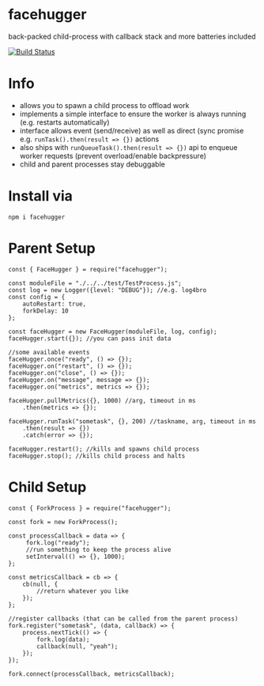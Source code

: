 # facehugger
back-packed child-process with callback stack and more batteries included

[![Build Status](https://travis-ci.org/krystianity/facehugger.svg?branch=master)](https://travis-ci.org/krystianity/facehugger)

# Info

- allows you to spawn a child process to offload work
- implements a simple interface to ensure the worker is always running (e.g. restarts automatically)
- interface allows event (send/receive) as well as direct (sync promise e.g. `runTask().then(result => {})` actions
- also ships with `runQueueTask().then(result => {})` api to enqueue worker requests (prevent overload/enable backpressure)
- child and parent processes stay debuggable

# Install via

```
npm i facehugger
```

# Parent Setup

```es6
const { FaceHugger } = require("facehugger");

const moduleFile = "./../../test/TestProcess.js";
const log = new Logger({level: "DEBUG"}); //e.g. log4bro
const config = {
    autoRestart: true,
    forkDelay: 10
};

const faceHugger = new FaceHugger(moduleFile, log, config);
faceHugger.start({}); //you can pass init data

//some available events
faceHugger.once("ready", () => {});
faceHugger.on("restart", () => {});
faceHugger.on("close", () => {});
faceHugger.on("message", message => {});
faceHugger.on("metrics", metrics => {});

faceHugger.pullMetrics({}, 1000) //arg, timeout in ms
    .then(metrics => {});

faceHugger.runTask("sometask", {}, 200) //taskname, arg, timeout in ms
    .then(result => {})
    .catch(error => {});

faceHugger.restart(); //kills and spawns child process
faceHugger.stop(); //kills child process and halts
```

# Child Setup

```es6
const { ForkProcess } = require("facehugger");

const fork = new ForkProcess();

const processCallback = data => {
     fork.log("ready");
     //run something to keep the process alive
     setInterval(() => {}, 1000); 
};

const metricsCallback = cb => {
    cb(null, {
        //return whatever you like
    });
};

//register callbacks (that can be called from the parent process)
fork.register("sometask", (data, callback) => {
    process.nextTick(() => {
        fork.log(data);
        callback(null, "yeah");
    });
});

fork.connect(processCallback, metricsCallback);
```